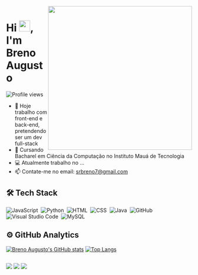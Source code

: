 <img align="right" height="390em" src="https://raw.githubusercontent.com/gist/BrenoAugustoOG/91d4871151e3b81ed6a8a2aef307a464/raw/48dcb5793f2ebdac9a0b7a9e76e670d1c1c23c80/githubcard.svg"/>
<h1 align="left">Hi <img src="https://raw.githubusercontent.com/kaueMarques/kaueMarques/master/hi.gif" height="30px">, I'm Breno Augusto</h1>
<p align="left"> <img src="https://komarev.com/ghpvc/?username=BrenoAugustoOG&color=yellow" alt="Profile views" /> </p>

- 🔭 Hoje trabalho com front-end e back-end, pretendendo ser um dev full-stack
- 🌱 Cursando Bacharel em Ciência da Computação no Instituto Mauá de Tecnologia
- 💻 Atualmente trabalho no ...
- 📫 Contate-me no email: srbreno7@gmail.com

## 🛠 Tech Stack

![JavaScript](https://img.shields.io/badge/-JavaScript-05122A?style=flat&logo=javascript)&nbsp;
![Python](https://img.shields.io/badge/-Python-05122A?style=flat&logo=python)&nbsp;
![HTML](https://img.shields.io/badge/-HTML-05122A?style=flat&logo=HTML5)&nbsp;
![CSS](https://img.shields.io/badge/-CSS-05122A?style=flat&logo=CSS3&logoColor=1572B6)&nbsp;
![Java](https://img.shields.io/badge/-Java-05122A?style=flat&logo=java)&nbsp;
![GitHub](https://img.shields.io/badge/-GitHub-05122A?style=flat&logo=github)&nbsp;
![Visual Studio Code](https://img.shields.io/badge/-Visual%20Studio%20Code-05122A?style=flat&logo=visual-studio-code&logoColor=007ACC)&nbsp;
![MySQL](https://img.shields.io/badge/-MySQL-05122A?style=flat&logo=mysql)&nbsp;

## ⚙️ GitHub Analytics

[![Breno Augusto's GitHub stats](https://github-readme-stats.vercel.app/api?username=BrenoAugustoOG&show_icons=true&theme=holi&include_all_commits=true&count_private=true)](https://github.com/BrenoAugustoOG/github-readme-stats)
[![Top Langs](https://github-readme-stats.vercel.app/api/top-langs/?username=BrenoAugustoOG&layout=compact&langs_count=16&theme=holi)](https://github.com/BrenoAugustoOG/github-readme-stats)

##

<div>
  <a href="https://www.instagram.com/_brenoaugustoo/" target="_blank"><img src="https://img.shields.io/badge/-Instagram-%23E4405F?style=for-the-badge&logo=instagram&logoColor=white" target="_blank"></a>
  <a href = "mailto:srbreno7@gmail.com"><img src="https://img.shields.io/badge/-Gmail-%23333?style=for-the-badge&logo=gmail&logoColor=white" target="_blank"></a>
  <a href="https://www.linkedin.com/in/brenoaugustoog/" target="_blank"><img src="https://img.shields.io/badge/-LinkedIn-%230077B5?style=for-the-badge&logo=linkedin&logoColor=white" target="_blank"></a>
</div>

